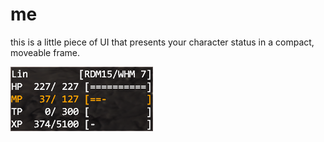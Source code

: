 # me
this is a little piece of UI that presents your character status in a compact,
moveable frame.

![img.png](img.png)
